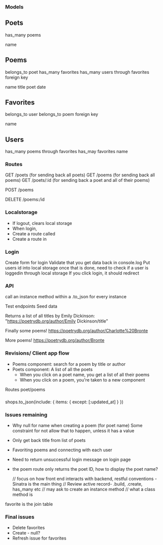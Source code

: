 ### Models

Poets
----
has_many poems

name


Poems
---
belongs_to poet
has_many favorites
has_many users through favorites
foreign key

name
title
poet
date

Favorites
---
belongs_to user
belongs_to poem
foreign key

name

Users
---
has_many poems through favorites
has_may favorites
name


### Routes

GET /poets (for sending back all poets)
GET /poems (for sending back all poems)
GET /poets/:id (for sending back a poet and all of their poems)

POST /poems

DELETE /poems:/id


### Localstorage
- If logout, clears local storage
- When login, 
- Create a route called
- Create a route in 


### Login
Create form for login
Validate that you get data back in console.log
Put users id into local storage
once that is done, need to check if a user is loggedin through local storage
If you click login, it should redirect 


### API
call an instance method within a .to_json for every instance 

Test endpoints
Seed data

Returns a list of all titles by Emily Dickinson:
"https://poetrydb.org/author/Emily Dickinson/title"

Finally some poems!
https://poetrydb.org/author/Charlotte%20Bronte

More poems!
https://poetrydb.org/author/Bronte


### Revisions/ Client app flow
- Poems component: search for a poem by title or author
- Poets component: A list of all the poets
    - When you click on a poet name, you get a list of all their poems
    - When you click on a poem, you're taken to a new component 

Routes
poet/poems

###
shops.to_json(include: {
      items: { 
        except: [:updated_at]
      }
    })





### Issues remaining
- Why null for name when creating a poem (for poet name)
Some constraint for not allow that to happen, unless it has a value

- Only get back title from list of poets

- Favoriting poems and connecting with each user

- Need to return unsuccessful login message on login page

- the poem route only returns the poet ID, how to display the poet name?

  // focus on how front end interacts with backend, restful conventions - Sinatra is the main thing
    // Review active record- .build, .create, has_many etc
    // may ask to create an instance method
    // what a class method is

favorite is the join table

### Final issues
- Delete favorites
- Create - null?
- Refresh issue for favorites



